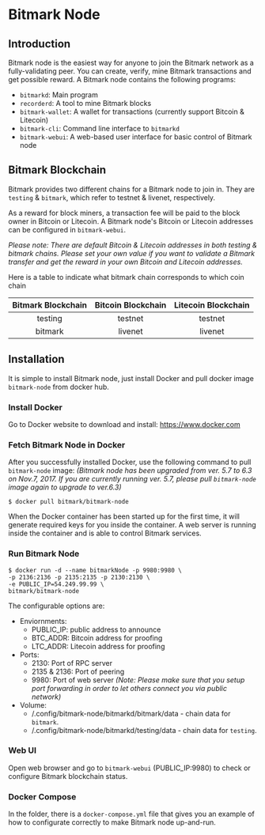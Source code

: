 # Bitmark Node

## Introduction

Bitmark node is the easiest way for anyone to join the Bitmark network as a fully-validating peer. You can create, verify, mine Bitmark transactions and get possible reward.  A Bitmark node contains the following programs:

 - `bitmarkd`: Main program
 - `recorderd`: A tool to mine Bitmark blocks
 - `bitmark-wallet`: A wallet for transactions (currently support Bitcoin & Litecoin)
 - `bitmark-cli`: Command line interface to `bitmarkd`
 - `bitmark-webui`: A web-based user interface for basic control of Bitmark node

## Bitmark Blockchain

Bitmark provides two different chains for a Bitmark node to join in. They are `testing` & `bitmark`, which refer to testnet & livenet, respectively.

As a reward for block miners, a transaction fee will be paid to the block owner in Bitcoin or Litecoin. A Bitmark node's Bitcoin or Litecoin addresses can be configured in `bitmark-webui`.

_Please note: There are default Bitcoin & Litecoin addresses in both testing & bitmark chains. Please set your own value if you want to validate a Bitmark transfer and get the reward in your own Bitcoin and Litecoin addresses._

Here is a table to indicate what bitmark chain corresponds to which coin chain

|   Bitmark Blockchain   |   Bitcoin Blockchain  |  Litecoin Blockchain |
|    :---:     |    :---:    |    :---:   |
|   testing    |   testnet   |   testnet  |
|   bitmark    |   livenet   |   livenet  |

## Installation

It is simple to install Bitmark node, just install Docker and pull docker image `bitmark-node` from docker hub.

### Install Docker

Go to Docker website to download and install: https://www.docker.com

### Fetch Bitmark Node in Docker

After you successfully installed Docker, use the following command to pull `bitmark-node` image:
_(Bitmark node has been upgraded from ver. 5.7 to 6.3 on Nov.7, 2017.  If you are currently running ver. 5.7, please pull `bitmark-node` image again to upgrade to ver.6.3)_

```
$ docker pull bitmark/bitmark-node
```

When the Docker container has been started up for the first time, it will generate required keys for you inside the container. A web server is running inside the container and is able to control Bitmark services.

### Run Bitmark Node

```
$ docker run -d --name bitmarkNode -p 9980:9980 \
-p 2136:2136 -p 2135:2135 -p 2130:2130 \
-e PUBLIC_IP=54.249.99.99 \
bitmark/bitmark-node
```

The configurable options are:

  - Enviornments:
    - PUBLIC_IP: public address to announce
    - BTC_ADDR: Bitcoin address for proofing
    - LTC_ADDR: Litecoin address for proofing
  - Ports:
    - 2130: Port of RPC server
    - 2135 & 2136: Port of peering
    - 9980: Port of web server
    _(Note: Please make sure that you setup port forwarding in order to let others connect you via public network)_
  - Volume:
    - /.config/bitmark-node/bitmarkd/bitmark/data - chain data for `bitmark`.
    - /.config/bitmark-node/bitmarkd/testing/data - chain data for `testing`.

### Web UI

Open web browser and go to  `bitmark-webui` (PUBLIC_IP:9980) to check  or configure Bitmark blockchain status.

### Docker Compose

In the folder, there is a `docker-compose.yml` file that gives you an example of how to configurate correctly to make Bitmark node up-and-run.
